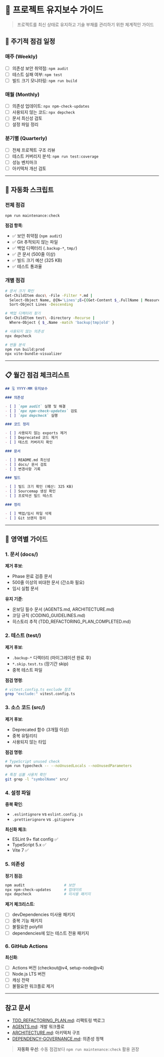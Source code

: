 # 🔧 프로젝트 유지보수 가이드

> 프로젝트를 최신 상태로 유지하고 기술 부채를 관리하기 위한 체계적인 가이드

## 📅 주기적 점검 일정

### 매주 (Weekly)

- [ ] 의존성 보안 취약점: `npm audit`
- [ ] 테스트 실패 여부: `npm test`
- [ ] 빌드 크기 모니터링: `npm run build`

### 매월 (Monthly)

- [ ] 의존성 업데이트: `npx npm-check-updates`
- [ ] 사용되지 않는 코드: `npx depcheck`
- [ ] 문서 최신성 검토
- [ ] 설정 파일 정리

### 분기별 (Quarterly)

- [ ] 전체 프로젝트 구조 리뷰
- [ ] 테스트 커버리지 분석: `npm run test:coverage`
- [ ] 성능 벤치마크
- [ ] 아키텍처 개선 검토

---

## 🤖 자동화 스크립트

### 전체 점검

```bash
npm run maintenance:check
```

**점검 항목**:

- ✅ 보안 취약점 (`npm audit`)
- ✅ Git 추적되지 않는 파일
- ✅ 백업 디렉터리 (`.backup-*`, `tmp/`)
- ✅ 큰 문서 (500줄 이상)
- ✅ 빌드 크기 예산 (325 KB)
- ✅ 테스트 통과율

### 개별 점검

```bash
# 문서 크기 확인
Get-ChildItem docs\ -File -Filter *.md |
  Select-Object Name, @{N='Lines';E={(Get-Content $_.FullName | Measure-Object -Line).Lines}} |
  Sort-Object Lines -Descending

# 백업 디렉터리 찾기
Get-ChildItem test\ -Directory -Recurse |
  Where-Object { $_.Name -match 'backup|tmp|old' }

# 사용되지 않는 의존성
npx depcheck

# 번들 분석
npm run build:prod
npx vite-bundle-visualizer
```

---

## 📋 월간 점검 체크리스트

```markdown
## 🗓️ YYYY-MM 유지보수

### 의존성

- [ ] `npm audit` 실행 및 해결
- [ ] `npx npm-check-updates` 검토
- [ ] `npx depcheck` 실행

### 코드 정리

- [ ] 사용되지 않는 exports 제거
- [ ] Deprecated 코드 제거
- [ ] 테스트 커버리지 확인

### 문서

- [ ] README.md 최신성
- [ ] docs/ 문서 검토
- [ ] 변경사항 기록

### 빌드

- [ ] 빌드 크기 확인 (예산: 325 KB)
- [ ] Sourcemap 생성 확인
- [ ] 프로덕션 빌드 테스트

### 정리

- [ ] 백업/임시 파일 삭제
- [ ] Git 브랜치 정리
```

---

## 🎯 영역별 가이드

### 1. 문서 (docs/)

**제거 후보**:

- Phase 완료 검증 문서
- 500줄 이상의 비대한 문서 (간소화 필요)
- 임시 실험 문서

**유지 기준**:

- 온보딩 필수 문서 (AGENTS.md, ARCHITECTURE.md)
- 코딩 규칙 (CODING_GUIDELINES.md)
- 히스토리 추적 (TDD_REFACTORING_PLAN_COMPLETED.md)

### 2. 테스트 (test/)

**제거 후보**:

- `.backup-*` 디렉터리 (마이그레이션 완료 후)
- `*.skip.test.ts` (장기간 skip)
- 중복 테스트 파일

**점검 명령**:

```bash
# vitest.config.ts exclude 참조
grep "exclude:" vitest.config.ts
```

### 3. 소스 코드 (src/)

**제거 후보**:

- Deprecated 함수 (3개월 이상)
- 중복 유틸리티
- 사용되지 않는 타입

**점검 명령**:

```bash
# TypeScript unused check
npm run typecheck -- --noUnusedLocals --noUnusedParameters

# 특정 심볼 사용처 확인
git grep -l "symbolName" src/
```

### 4. 설정 파일

**중복 확인**:

- `.eslintignore` vs `eslint.config.js`
- `.prettierignore` vs `.gitignore`

**최신화 체크**:

- ESLint 9+ flat config ✅
- TypeScript 5.x ✅
- Vite 7 ✅

### 5. 의존성

**정기 점검**:

```bash
npm audit                  # 보안
npx npm-check-updates      # 업데이트
npx depcheck               # 미사용 패키지
```

**제거 체크리스트**:

- [ ] devDependencies 미사용 패키지
- [ ] 중복 기능 패키지
- [ ] 불필요한 polyfill
- [ ] dependencies에 있는 테스트 전용 패키지

### 6. GitHub Actions

**최신화**:

- [ ] Actions 버전 (checkout@v4, setup-node@v4)
- [ ] Node.js LTS 버전
- [ ] 캐싱 전략
- [ ] 불필요한 워크플로 제거

---

## 참고 문서

- [TDD_REFACTORING_PLAN.md](./TDD_REFACTORING_PLAN.md): 리팩토링 백로그
- [AGENTS.md](../AGENTS.md): 개발 워크플로
- [ARCHITECTURE.md](./ARCHITECTURE.md): 아키텍처 구조
- [DEPENDENCY-GOVERNANCE.md](./DEPENDENCY-GOVERNANCE.md): 의존성 정책

> **자동화 우선**: 수동 점검보다 `npm run maintenance:check` 활용 권장

